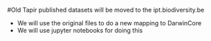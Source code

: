 #Old Tapir published datasets will be moved to the ipt.biodiversity.be

* We will use the original files to do a new mapping to DarwinCore
* We will use jupyter notebooks for doing this
